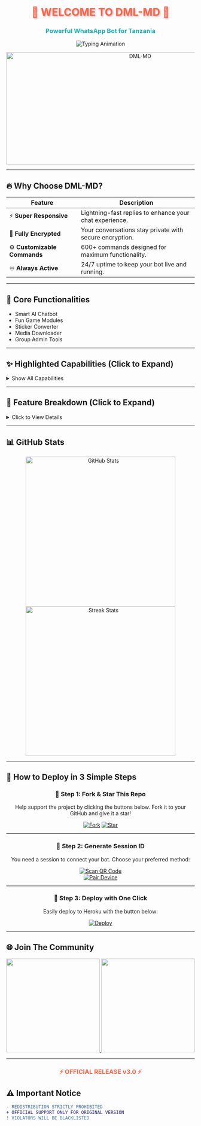 <h1 align="center" style="color: #FF6347; text-shadow: 2px 2px 4px rgba(0,0,0,0.3); animation: glow 2s infinite alternate;">🌟 WELCOME TO DML-MD 🌟</h1>
<h3 align="center" style="color: #1BAFBA; font-weight: bold;">Powerful WhatsApp Bot for Tanzania</h3>

<p align="center">
  <img src="https://readme-typing-svg.herokuapp.com?font=Fira+Code&weight=600&size=26&duration=3000&pause=1000&color=FF6347&center=true&width=900&height=100&lines=HELLO+WORLD!+👋;MEET+DML-MD+🤖;ADVANCED+WHATSAPP+BOT+EXPERIENCE+⚡;MADE+WITH+PASSION+BY+DML+💻;OFFICIALLY+TANZANIAN+BOT+🎉" alt="Typing Animation" />
</p>

<p align="center">
  <img alt="DML-MD" width="700" height="300" src="https://files.catbox.moe/kgd9az.jpg">
</p>

---

## 🔥 **Why Choose DML-MD?**

| Feature | Description |
|---------|-------------|
| ⚡ **Super Responsive** | Lightning-fast replies to enhance your chat experience. |
| 🔐 **Fully Encrypted** | Your conversations stay private with secure encryption. |
| ⚙️ **Customizable Commands** | 600+ commands designed for maximum functionality. |
| ♾️ **Always Active** | 24/7 uptime to keep your bot live and running. |

---

## 🧠 **Core Functionalities**

- Smart AI Chatbot  
- Fun Game Modules  
- Sticker Converter  
- Media Downloader  
- Group Admin Tools

---

## ✨ **Highlighted Capabilities (Click to Expand)**

<details>
  <summary>Show All Capabilities</summary>

  <p align="center">
    <img src="https://img.shields.io/badge/AI_CHATBOT-FF6347?style=for-the-badge&logo=openai&logoColor=white">
    <img src="https://img.shields.io/badge/STICKER_CREATOR-1BAFBA?style=for-the-badge&logo=stickermule&logoColor=white">
    <img src="https://img.shields.io/badge/MEDIA_DOWNLOADER-9400D3?style=for-the-badge&logo=youtube&logoColor=white">
    <img src="https://img.shields.io/badge/GROUP_TOOLS-00FF00?style=for-the-badge&logo=whatsapp&logoColor=white">
    <img src="https://img.shields.io/badge/GAMES-FF0000?style=for-the-badge&logo=steam&logoColor=white">
  </p>

</details>

---

## 🧩 **Feature Breakdown (Click to Expand)**

<details>
  <summary>Click to View Details</summary>

### 🔸 AI Chatbot  
Interact with smart, AI-generated responses—get instant info or just chat like a friend.

### 🔸 Sticker Creator  
Turn images or short clips into fun static and animated WhatsApp stickers.

### 🔸 Media Downloader  
Download videos, audio, and more from YouTube, Facebook, Instagram, and TikTok.

### 🔸 Group Tools  
Auto-welcome, anti-link protection, promote/demote members, and manage chats with ease.

### 🔸 Games  
Play interactive games like quizzes, riddles, trivia, and more—right inside WhatsApp!

</details>

---

## 📊 **GitHub Stats**
<p align="center">
  <a href="https://github.com/MLILA17/DML-MD">
    <img src="https://github-readme-stats.vercel.app/api?username=MLILA17&show_icons=true&theme=radical&include_all_commits=true" alt="GitHub Stats" width="400"/>
    <img src="https://github-readme-streak-stats.herokuapp.com/?user=MLILA17&theme=dark&fire=FF6347&currStreakNum=1BAFBA" alt="Streak Stats" width="400"/>
  </a>
</p>

---

## 🚀 **How to Deploy in 3 Simple Steps**

<div align="center">

### 🔹 Step 1: Fork & Star This Repo
Help support the project by clicking the buttons below. Fork it to your GitHub and give it a star!

[![Fork](https://img.shields.io/github/forks/MLILA17/DML-MD?label=Fork&style=for-the-badge&logo=git)](https://github.com/MLILA17/DML-MD/fork)
[![Star](https://img.shields.io/github/stars/MLILA17/DML-MD?label=Star&style=for-the-badge&logo=github)](https://github.com/MLILA17/DML-MD)

---

### 🔹 Step 2: Generate Session ID
You need a session to connect your bot. Choose your preferred method:

[![Scan QR Code](https://img.shields.io/badge/SCAN_QR-FF6347?style=for-the-badge&logo=qr-code&logoColor=white)](https://dml-md-sessions.onrender.com/wasiqr)  
[![Pair Device](https://img.shields.io/badge/GET_PAIR_CODE-1BAFBA?style=for-the-badge&logo=connectdevelop&logoColor=white)](https://dml-md-sessions.onrender.com/pair)

---

### 🔹 Step 3: Deploy with One Click
Easily deploy to Heroku with the button below:

[![Deploy](https://img.shields.io/badge/DEPLOY_TO_HEROKU-430098?style=for-the-badge&logo=heroku&logoColor=white)](https://heroku.com/deploy?template=https://github.com/MLILA17/DML-MD)

</div>

---

## 🌐 **Join The Community**

<p align="center">
  <a href="https://chat.whatsapp.com/FunyTxSwaKI7E5Q4z8YGbS">
    <img src="https://img.shields.io/badge/JOIN_WHATSAPP_GROUP-25D366?style=for-the-badge&logo=whatsapp&logoColor=white" width="250">
  </a>
  <a href="https://whatsapp.com/channel/0029Vb2hoPpDZ4Lb3mSkVI3C">
    <img src="https://img.shields.io/badge/WHATSAPP_CHANNEL-075E54?style=for-the-badge&logo=whatsapp&logoColor=white" width="250">
  </a>
</p>

---

<h3 align="center" style="color: #FF6347; animation: pulse 1.5s infinite;">⚡ OFFICIAL RELEASE v3.0 ⚡</h3>

## ⚠️ **Important Notice**
```diff
- REDISTRIBUTION STRICTLY PROHIBITED 
+ OFFICIAL SUPPORT ONLY FOR ORIGINAL VERSION
! VIOLATORS WILL BE BLACKLISTED
